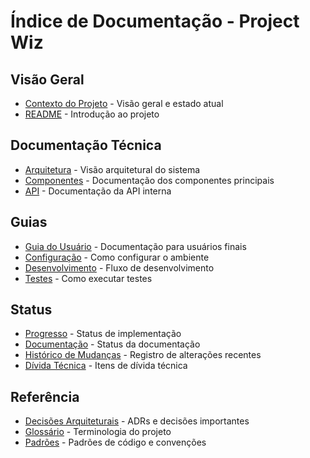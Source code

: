 # Índice de Documentação - Project Wiz

## Visão Geral

- [Contexto do Projeto](./project-context.md) - Visão geral e estado atual
- [README](../README.md) - Introdução ao projeto

## Documentação Técnica

- [Arquitetura](./architecture.md) - Visão arquitetural do sistema
- [Componentes](./components.md) - Documentação dos componentes principais
- [API](./api.md) - Documentação da API interna

## Guias

- [Guia do Usuário](./user-guide.md) - Documentação para usuários finais
- [Configuração](./guides/setup.md) - Como configurar o ambiente
- [Desenvolvimento](./guides/development.md) - Fluxo de desenvolvimento
- [Testes](./guides/testing.md) - Como executar testes

## Status

- [Progresso](./progress/implementation-progress.md) - Status de implementação
- [Documentação](./documentation-status.md) - Status da documentação
- [Histórico de Mudanças](../CHANGES.md) - Registro de alterações recentes
- [Dívida Técnica](./technical-debt.md) - Itens de dívida técnica

## Referência

- [Decisões Arquiteturais](./decisions.md) - ADRs e decisões importantes
- [Glossário](./glossary.md) - Terminologia do projeto
- [Padrões](./standards.md) - Padrões de código e convenções
